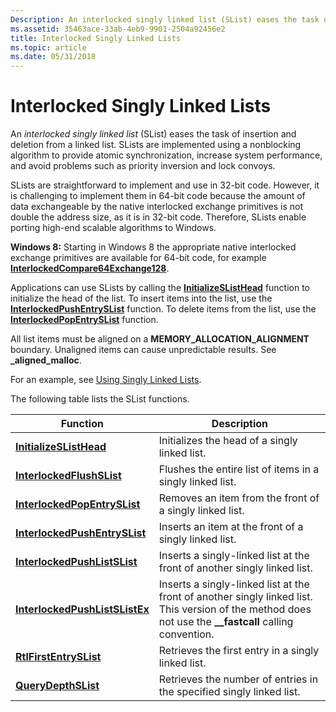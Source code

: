 ```yaml
---
Description: An interlocked singly linked list (SList) eases the task of insertion and deletion from a linked list.
ms.assetid: 35463ace-33ab-4eb9-9901-2504a92456e2
title: Interlocked Singly Linked Lists
ms.topic: article
ms.date: 05/31/2018
---
```


# Interlocked Singly Linked Lists

An *interlocked singly linked list* (SList) eases the task of insertion and deletion from a linked list. SLists are implemented using a nonblocking algorithm to provide atomic synchronization, increase system performance, and avoid problems such as priority inversion and lock convoys.

SLists are straightforward to implement and use in 32-bit code. However, it is challenging to implement them in 64-bit code because the amount of data exchangeable by the native interlocked exchange primitives is not double the address size, as it is in 32-bit code. Therefore, SLists enable porting high-end scalable algorithms to Windows.

**Windows 8:** Starting in Windows 8 the appropriate native interlocked exchange primitives are available for 64-bit code, for example [**InterlockedCompare64Exchange128**](/previous-versions/windows/desktop/legacy/ms683553(v=vs.85)).

Applications can use SLists by calling the [**InitializeSListHead**](/windows/win32/api/interlockedapi/nf-interlockedapi-initializeslisthead) function to initialize the head of the list. To insert items into the list, use the [**InterlockedPushEntrySList**](/windows/win32/api/interlockedapi/nf-interlockedapi-interlockedpushentryslist) function. To delete items from the list, use the [**InterlockedPopEntrySList**](/windows/win32/api/interlockedapi/nf-interlockedapi-interlockedpopentryslist) function.

All list items must be aligned on a **MEMORY\_ALLOCATION\_ALIGNMENT** boundary. Unaligned items can cause unpredictable results. See **\_aligned\_malloc**.

For an example, see [Using Singly Linked Lists](using-singly-linked-lists.md).

The following table lists the SList functions.



| Function                                                         | Description                                                                                                                                               |
|------------------------------------------------------------------|-----------------------------------------------------------------------------------------------------------------------------------------------------------|
| [**InitializeSListHead**](/windows/win32/api/interlockedapi/nf-interlockedapi-initializeslisthead)               | Initializes the head of a singly linked list.                                                                                                             |
| [**InterlockedFlushSList**](/windows/win32/api/interlockedapi/nf-interlockedapi-interlockedflushslist)           | Flushes the entire list of items in a singly linked list.                                                                                                 |
| [**InterlockedPopEntrySList**](/windows/win32/api/interlockedapi/nf-interlockedapi-interlockedpopentryslist)     | Removes an item from the front of a singly linked list.                                                                                                   |
| [**InterlockedPushEntrySList**](/windows/win32/api/interlockedapi/nf-interlockedapi-interlockedpushentryslist)   | Inserts an item at the front of a singly linked list.                                                                                                     |
| [**InterlockedPushListSList**](/previous-versions/windows/desktop/legacy/hh448545(v=vs.85))     | Inserts a singly-linked list at the front of another singly linked list.                                                                                  |
| [**InterlockedPushListSListEx**](/windows/desktop/api/interlockedapi/nf-interlockedapi-interlockedpushlistslistex) | Inserts a singly-linked list at the front of another singly linked list. This version of the method does not use the **\_\_fastcall** calling convention. |
| [**RtlFirstEntrySList**](/windows/desktop/api/WinNT/nf-winnt-rtlfirstentryslist)                 | Retrieves the first entry in a singly linked list.                                                                                                        |
| [**QueryDepthSList**](/windows/win32/api/interlockedapi/nf-interlockedapi-querydepthslist)                       | Retrieves the number of entries in the specified singly linked list.                                                                                      |



 

 

 